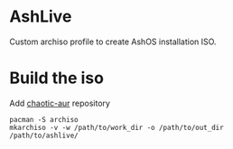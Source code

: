 # AshLive
Custom archiso profile to create AshOS installation ISO.

# Build the iso
Add [chaotic-aur](https://aur.chaotic.cx/docs) repository
```
pacman -S archiso
mkarchiso -v -w /path/to/work_dir -o /path/to/out_dir /path/to/ashlive/
```
